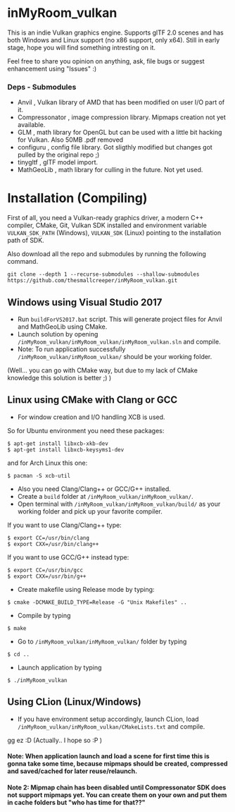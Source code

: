# inMyRoom_vulkan
This is an indie Vulkan graphics engine. Supports glTF 2.0 scenes and has both Windows and Linux support (no x86 support, only x64).
Still in early stage, hope you will find something intresting on it.

Feel free to share you opinion on anything, ask, file bugs or suggest enhancement using "Issues" :)

### Deps - Submodules
* Anvil , Vulkan library of AMD that has been modified on user I/O part of it.
* Compressonator , image compression library. Mipmaps creation not yet available.
* GLM , math library for OpenGL but can be used with a little bit hacking for Vulkan. Also 50MB .pdf removed
* configuru , config file library. Got sligthly modified but changes got pulled by the original repo ;)
* tinygltf , glTF model import.
* MathGeoLib , math library for culling in the future. Not yet used.

# Installation (Compiling)

  First of all, you need a Vulkan-ready graphics driver, a modern C++ compiler, CMake, Git, Vulkan SDK installed and environment variable `VULKAN_SDK_PATH` (Windows),  `VULKAN_SDK` (Linux) pointing to the installation path of SDK.
  
  Also download all the repo and submodules by running the following command.
  ```
git clone --depth 1 --recurse-submodules --shallow-submodules https://github.com/thesmallcreeper/inMyRoom_vulkan.git
  ```
 ## Windows using Visual Studio 2017
 
 * Run `buildForVS2017.bat` script. This will generate project files for Anvil and MathGeoLib using CMake.
 * Launch solution by opening `/inMyRoom_vulkan/inMyRoom_vulkan/inMyRoom_vulkan.sln` and compile.
 * Note: To run application successfully `/inMyRoom_vulkan/inMyRoom_vulkan/` should be your working folder.
 
 (Well... you can go with CMake way, but due to my lack of CMake knowledge this solution is better ;) )
 
 ## Linux using CMake with Clang or GCC
 
 * For window creation and I/O handling XCB is used.
 
 So for Ubuntu environment you need these packages:
 ```
 $ apt-get install libxcb-xkb-dev
 $ apt-get install libxcb-keysyms1-dev
 ```
 and for Arch Linux this one:
 ```
 $ pacman -S xcb-util
 ```
 * Also you need Clang/Clang++ or GCC/G++ installed.
 * Create a `build` folder at `/inMyRoom_vulkan/inMyRoom_vulkan/`.
 * Open terminal with `/inMyRoom_vulkan/inMyRoom_vulkan/build/` as your working folder and pick up your favorite compiler.
 
 If you want to use Clang/Clang++ type:
 ```
 $ export CC=/usr/bin/clang
 $ export CXX=/usr/bin/clang++
 ```
 If you want to use GCC/G++ instead type:
 ```
 $ export CC=/usr/bin/gcc
 $ export CXX=/usr/bin/g++
 ```
 * Create makefile using Release mode by typing:
 ```
 $ cmake -DCMAKE_BUILD_TYPE=Release -G "Unix Makefiles" ..
 ```
 * Compile by typing
 ```
 $ make
 ```
 * Go to `/inMyRoom_vulkan/inMyRoom_vulkan/` folder by typing
 ```
 $ cd ..
 ```
 * Launch application by typing
 ```
 $ ./inMyRoom_vulkan
 ```
 
  ## Using CLion (Linux/Windows)
 
 * If you have environment setup accordingly, launch CLion, load `/inMyRoom_vulkan/inMyRoom_vulkan/CMakeLists.txt` and compile.
 
 gg ez :D (Actually.. I hope so :P )
 
  #### Note: When application launch and load a scene for first time this is gonna take some time, because mipmaps should be created, compressed and saved/cached for later reuse/relaunch.
  #### Note 2: Mipmap chain has been disabled until Compressonator SDK does not support mipmaps yet. You can create them on your own and put them in cache folders but "who has time for that??"
